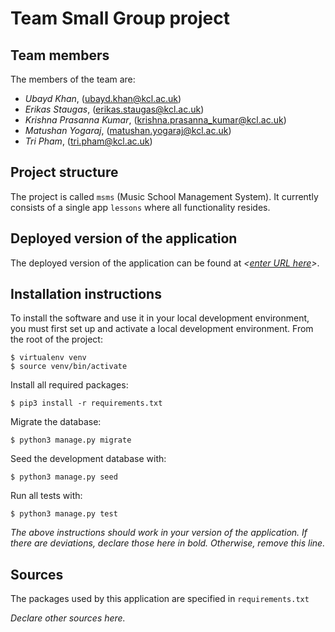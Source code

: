 # Team *<enter team name here>* Small Group project

## Team members
The members of the team are:
- *Ubayd Khan*, ([ubayd.khan@kcl.ac.uk](ubayd.khan@kcl.ac.uk))
- *Erikas Staugas*, ([erikas.staugas@kcl.ac.uk](erikas.staugas@kcl.ac.uk))
- *Krishna Prasanna Kumar*, ([krishna.prasanna_kumar@kcl.ac.uk](krishna.prasanna_kumar@kcl.ac.uk)) 
- *Matushan Yogaraj*, ([matushan.yogaraj@kcl.ac.uk](matushan.yogaraj@kcl.ac.uk))
- *Tri Pham*, ([tri.pham@kcl.ac.uk](tri.pham@kcl.ac.uk))

## Project structure
The project is called `msms` (Music School Management System).  It currently consists of a single app `lessons` where all functionality resides.

## Deployed version of the application
The deployed version of the application can be found at *<[enter URL here](URL)>*.

## Installation instructions
To install the software and use it in your local development environment, you must first set up and activate a local development environment.  From the root of the project:

```
$ virtualenv venv
$ source venv/bin/activate
```

Install all required packages:

```
$ pip3 install -r requirements.txt
```

Migrate the database:

```
$ python3 manage.py migrate
```

Seed the development database with:

```
$ python3 manage.py seed
```

Run all tests with:
```
$ python3 manage.py test
```

*The above instructions should work in your version of the application.  If there are deviations, declare those here in bold.  Otherwise, remove this line.*

## Sources
The packages used by this application are specified in `requirements.txt`

*Declare other sources here.*
